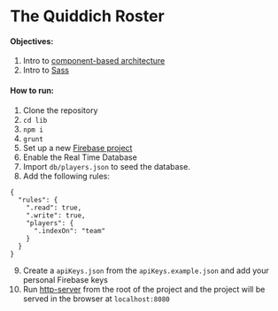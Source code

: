 # The Quiddich Roster

#### Objectives:
1. Intro to [component-based architecture](https://derickbailey.com/2015/08/26/building-a-component-based-web-ui-with-modern-javascript-frameworks/)
2. Intro to [Sass](http://sass-lang.com/)


#### How to run:
1. Clone the repository
2. `cd lib`
3. `npm i`
4. `grunt`
5. Set up a new [Firebase project](https://console.firebase.google.com/u/0/)
6. Enable the Real Time Database
7. Import `db/players.json` to seed the database.
8. Add the following rules:
```
{
  "rules": {
    ".read": true,
    ".write": true,
    "players": {
      ".indexOn": "team"
    }
  }
}
```
9. Create a `apiKeys.json` from the `apiKeys.example.json` and add your personal Firebase keys
10. Run [http-server](https://www.npmjs.com/package/http-server) from the root of the project and the project will be served in the browser at `localhost:8080`